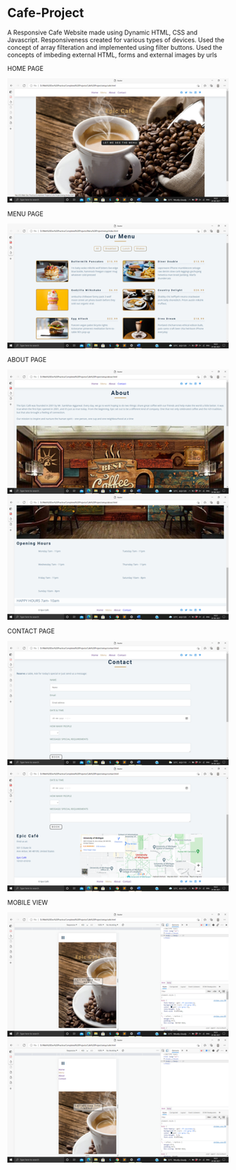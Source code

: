 # Cafe-Project
A Responsive Cafe Website made using Dynamic HTML, CSS and Javascript. 
Responsiveness created for various types of devices. 
Used the concept of array filteration and implemented using filter buttons. 
Used the concepts of imbeding external HTML, forms and external images by urls

HOME PAGE

<img src = "https://github.com/SambhavAggarwal01/Cafe-Project/blob/main/Project%20screenshots/Screenshot%202021-08-24%2018.32.20.png" alt = "Home Page "/>

MENU PAGE

<img src = "https://github.com/SambhavAggarwal01/Cafe-Project/blob/main/Project%20screenshots/Screenshot%202021-08-24%2018.22.05.png" alt = "Menu Page "/>


ABOUT PAGE

<img src = "https://github.com/SambhavAggarwal01/Cafe-Project/blob/main/Project%20screenshots/Screenshot%202021-08-24%2018.22.23.png" alt = "About Page "/>
<img src = "https://github.com/SambhavAggarwal01/Cafe-Project/blob/main/Project%20screenshots/Screenshot%202021-08-24%2018.22.26.png" alt = "About Page "/>


CONTACT PAGE

<img src = "https://github.com/SambhavAggarwal01/Cafe-Project/blob/main/Project%20screenshots/Screenshot%202021-08-24%2018.50.32.png" alt = "Contact Page "/>
<img src = "https://github.com/SambhavAggarwal01/Cafe-Project/blob/main/Project%20screenshots/Screenshot%202021-08-24%2018.22.43.png" alt = "Contact Page "/>


MOBILE VIEW

<img src = "https://github.com/SambhavAggarwal01/Cafe-Project/blob/main/Project%20screenshots/Screenshot%202021-08-24%2018.31.41.png" alt = "Mobile View"/>
<img src = "https://github.com/SambhavAggarwal01/Cafe-Project/blob/main/Project%20screenshots/Screenshot%202021-08-24%2018.31.49.png" alt = "Mobile View"/>

